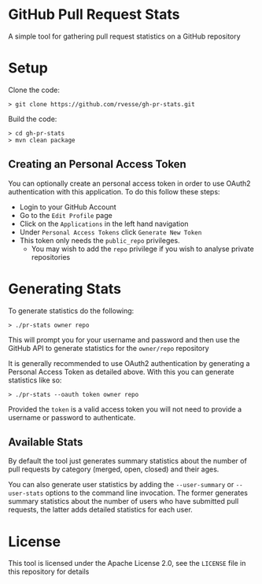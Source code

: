 # GitHub Pull Request Stats

A simple tool for gathering pull request statistics on a GitHub repository

# Setup

Clone the code:

    > git clone https://github.com/rvesse/gh-pr-stats.git
    
Build the code:

    > cd gh-pr-stats
    > mvn clean package
    
## Creating an Personal Access Token

You can optionally create an personal access token in order to use OAuth2 authentication with this application.  To do this
follow these steps:

* Login to your GitHub Account
* Go to the `Edit Profile` page
* Click on the `Applications` in the left hand navigation
* Under `Personal Access Tokens` click `Generate New Token`
* This token only needs the `public_repo` privileges.
    * You may wish to add the `repo` privilege if you wish to analyse private repositories

# Generating Stats

To generate statistics do the following:

    > ./pr-stats owner repo
    
This will prompt you for your username and password and then use the GitHub API to generate statistics for the `owner/repo` repository

It is generally recommended to use OAuth2 authentication by generating a Personal Access Token as detailed above.  With this you can generate
statistics like so:

    > ./pr-stats --oauth token owner repo
    
Provided the `token` is a valid access token you will not need to provide a username or password to authenticate.

## Available Stats

By default the tool just generates summary statistics about the number of pull requests by category (merged, open, closed) and their ages.

You can also generate user statistics by adding the `--user-summary` or `--user-stats` options to the command line invocation.  The former
generates summary statistics about the number of users who have submitted pull requests, the latter adds detailed statistics for each user.

# License

This tool is licensed under the Apache License 2.0, see the `LICENSE` file in this repository for details
